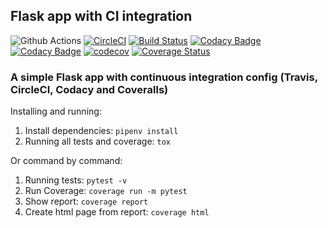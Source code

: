 ## Flask app with CI integration

![Github Actions](https://github.com/bergpb/flask-ci/workflows/Github%20Actions/badge.svg)
[![CircleCI](https://circleci.com/gh/bergpb/flask-ci.svg?style=svg)](https://circleci.com/gh/bergpb/flask-ci)
[![Build Status](https://travis-ci.com/bergpb/flask-ci.svg?branch=master)](https://travis-ci.com/bergpb/flask-ci)
[![Codacy Badge](https://api.codacy.com/project/badge/Grade/164ef7868a6d440daa33708eb6e82a77)](https://www.codacy.com/app/bergpb/flask-ci?utm_source=github.com&amp;utm_medium=referral&amp;utm_content=bergpb/flask-ci&amp;utm_campaign=Badge_Grade)
[![Codacy Badge](https://api.codacy.com/project/badge/Coverage/164ef7868a6d440daa33708eb6e82a77)](https://www.codacy.com/app/bergpb/flask-ci?utm_source=github.com&utm_medium=referral&utm_content=bergpb/flask-ci&utm_campaign=Badge_Coverage)
[![codecov](https://codecov.io/gh/bergpb/flask-ci/branch/master/graph/badge.svg)](https://codecov.io/gh/bergpb/flask-ci)
[![Coverage Status](https://coveralls.io/repos/github/bergpb/flask-ci/badge.svg?branch=master)](https://coveralls.io/github/bergpb/flask-ci?branch=master)

### A simple Flask app with continuous integration config (Travis, CircleCI, Codacy and Coveralls)

Installing and running:
1.  Install dependencies: ```pipenv install```
2.  Running all tests and coverage: ```tox```

Or command by command:
1.  Running tests: ```pytest -v```
2.  Run Coverage: ```coverage run -m pytest```
3.  Show report: ```coverage report```
4.  Create html page from report: ```coverage html```
